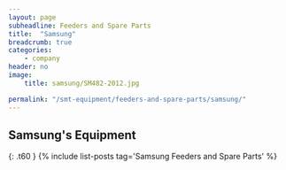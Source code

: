 ```yaml
---
layout: page
subheadline: Feeders and Spare Parts
title:  "Samsung"
breadcrumb: true
categories:
    - company
header: no
image:
    title: samsung/SM482-2012.jpg

permalink: "/smt-equipment/feeders-and-spare-parts/samsung/"
---
```


## Samsung's Equipment ##
{: .t60 }
{% include list-posts tag='Samsung Feeders and Spare Parts' %}

